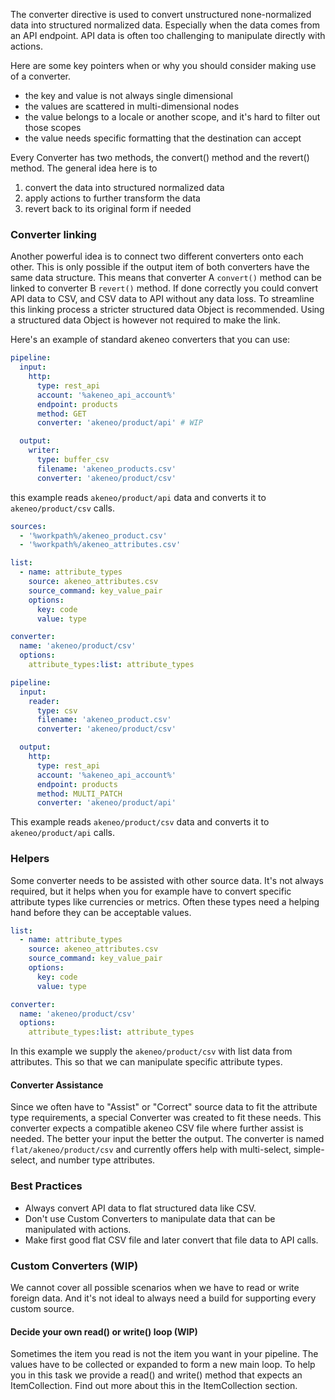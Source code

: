 The converter directive is used to convert unstructured none-normalized data into structured normalized data.
Especially when the data comes from an API endpoint. API data is often too challenging to manipulate directly with actions.

Here are some key pointers when or why you should consider making use of a converter.
- the key and value is not always single dimensional
- the values are scattered in multi-dimensional nodes
- the value belongs to a locale or another scope, and it's hard to filter out those scopes
- the value needs specific formatting that the destination can accept

Every Converter has two methods, the convert() method and the revert() method.
The general idea here is to
1. convert the data into structured normalized data
2. apply actions to further transform the data
3. revert back to its original form if needed


### Converter linking
Another powerful idea is to connect two different converters onto each other. 
This is only possible if the output item of both converters have the same data structure. This means that converter A `convert()` method can be linked to converter B `revert()` method.
If done correctly you could convert API data to CSV, and CSV data to API without any data loss.
To streamline this linking process a stricter structured data Object is recommended.
Using a structured data Object is however not required to make the link.

Here's an example of standard akeneo converters that you can use:

```yaml
pipeline:
  input:
    http:
      type: rest_api
      account: '%akeneo_api_account%'
      endpoint: products
      method: GET
      converter: 'akeneo/product/api' # WIP

  output:
    writer:
      type: buffer_csv
      filename: 'akeneo_products.csv'
      converter: 'akeneo/product/csv'
```
this example reads `akeneo/product/api` data and converts it to `akeneo/product/csv` calls.

```yaml
sources:
  - '%workpath%/akeneo_product.csv'
  - '%workpath%/akeneo_attributes.csv'

list:
  - name: attribute_types
    source: akeneo_attributes.csv
    source_command: key_value_pair
    options:
      key: code
      value: type

converter:
  name: 'akeneo/product/csv'
  options:
    attribute_types:list: attribute_types

pipeline:
  input:
    reader:
      type: csv
      filename: 'akeneo_product.csv'
      converter: 'akeneo/product/csv'

  output:
    http:
      type: rest_api
      account: '%akeneo_api_account%'
      endpoint: products
      method: MULTI_PATCH
      converter: 'akeneo/product/api'
```
This example reads `akeneo/product/csv` data and converts it to `akeneo/product/api` calls.

### Helpers
Some converter needs to be assisted with other source data.
It's not always required, but it helps when you for example have to convert specific attribute types like currencies or metrics.
Often these types need a helping hand before they can be acceptable values.

```yaml
list:
  - name: attribute_types
    source: akeneo_attributes.csv
    source_command: key_value_pair
    options:
      key: code
      value: type

converter:
  name: 'akeneo/product/csv'
  options:
    attribute_types:list: attribute_types
```
In this example we supply the `akeneo/product/csv` with list data from attributes.
This so that we can manipulate specific attribute types.

#### Converter Assistance
Since we often have to "Assist" or "Correct" source data to fit the attribute type requirements, a special Converter was created to fit these needs.
This converter expects a compatible akeneo CSV file where further assist is needed. The better your input the better the output.
The converter is named `flat/akeneo/product/csv` and currently offers help with multi-select, simple-select, and number type attributes.

### Best Practices
- Always convert API data to flat structured data like CSV.
- Don't use Custom Converters to manipulate data that can be manipulated with actions.
- Make first good flat CSV file and later convert that file data to API calls.

### Custom Converters (WIP)
We cannot cover all possible scenarios when we have to read or write foreign data.
And it's not ideal to always need a build for supporting every custom source.

#### Decide your own read() or write() loop (WIP)
Sometimes the item you read is not the item you want in your pipeline.
The values have to be collected or expanded to form a new main loop.
To help you in this task we provide a read() and write() method that expects an ItemCollection.
Find out more about this in the ItemCollection section.